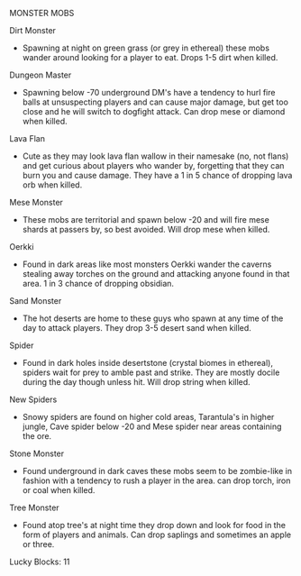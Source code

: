 
MONSTER MOBS

Dirt Monster

- Spawning at night on green grass (or grey in ethereal) these mobs wander around looking for a player to eat. Drops 1-5 dirt when killed.

Dungeon Master

- Spawning below -70 underground DM's have a tendency to hurl fire balls at unsuspecting players and can cause major damage, but get too close and he will switch to dogfight attack. Can drop mese or diamond when killed.

Lava Flan

- Cute as they may look lava flan wallow in their namesake (no, not flans) and get curious about players who wander by, forgetting that they can burn you and cause damage. They have a 1 in 5 chance of dropping lava orb when killed.

Mese Monster

- These mobs are territorial and spawn below -20 and will fire mese shards at passers by, so best avoided. Will drop mese when killed.

Oerkki

- Found in dark areas like most monsters Oerkki wander the caverns stealing away torches on the ground and attacking anyone found in that area. 1 in 3 chance of dropping obsidian.

Sand Monster

- The hot deserts are home to these guys who spawn at any time of the day to attack players. They drop 3-5 desert sand when killed.

Spider

- Found in dark holes inside desertstone (crystal biomes in ethereal), spiders wait for prey to amble past and strike. They are mostly docile during the day though unless hit. Will drop string when killed.

New Spiders

- Snowy spiders are found on higher cold areas, Tarantula's in higher jungle, Cave spider below -20 and Mese spider near areas containing the ore.

Stone Monster

- Found underground in dark caves these mobs seem to be zombie-like in fashion with a tendency to rush a player in the area. can drop torch, iron or coal when killed.

Tree Monster

- Found atop tree's at night time they drop down and look for food in the form of players and animals. Can drop saplings and sometimes an apple or three.

Lucky Blocks: 11
